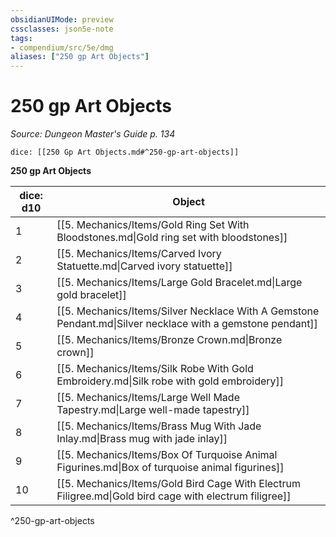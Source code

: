```yaml
---
obsidianUIMode: preview
cssclasses: json5e-note
tags:
- compendium/src/5e/dmg
aliases: ["250 gp Art Objects"]
---
```

# 250 gp Art Objects
*Source: Dungeon Master's Guide p. 134* 

`dice: [[250 Gp Art Objects.md#^250-gp-art-objects]]`

**250 gp Art Objects**

| dice: d10 | Object |
|-----------|--------|
| 1 | [[5. Mechanics/Items/Gold Ring Set With Bloodstones.md\|Gold ring set with bloodstones]] |
| 2 | [[5. Mechanics/Items/Carved Ivory Statuette.md\|Carved ivory statuette]] |
| 3 | [[5. Mechanics/Items/Large Gold Bracelet.md\|Large gold bracelet]] |
| 4 | [[5. Mechanics/Items/Silver Necklace With A Gemstone Pendant.md\|Silver necklace with a gemstone pendant]] |
| 5 | [[5. Mechanics/Items/Bronze Crown.md\|Bronze crown]] |
| 6 | [[5. Mechanics/Items/Silk Robe With Gold Embroidery.md\|Silk robe with gold embroidery]] |
| 7 | [[5. Mechanics/Items/Large Well Made Tapestry.md\|Large well-made tapestry]] |
| 8 | [[5. Mechanics/Items/Brass Mug With Jade Inlay.md\|Brass mug with jade inlay]] |
| 9 | [[5. Mechanics/Items/Box Of Turquoise Animal Figurines.md\|Box of turquoise animal figurines]] |
| 10 | [[5. Mechanics/Items/Gold Bird Cage With Electrum Filigree.md\|Gold bird cage with electrum filigree]] |
^250-gp-art-objects